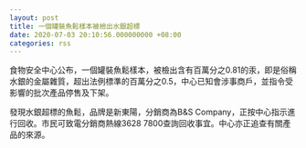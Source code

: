 ```yaml
---
layout: post
title: 一個罐裝魚鬆樣本被檢出水銀超標
date: 2020-07-03 20:10:56.000000000 +08:00
categories: rss
---
```


食物安全中心公布，一個罐裝魚鬆樣本，被檢出含有百萬分之0.81的汞，即是俗稱水銀的金屬雜質，超出法例標準的百萬分之0.5，中心已知會涉事商戶，並指令受影響的批次產品停售及下架。

發現水銀超標的魚鬆，品牌是新東陽，分銷商為B&S Company，正按中心指示進行回收。市民可致電分銷商熱線3628 7800查詢回收事宜。中心亦正追查有關產品的來源。
